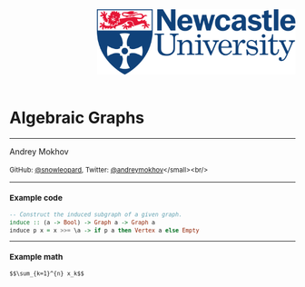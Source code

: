 <div style="text-align: right;">
<img src="img/logo-newcastle.svg" width="350" />
</div><br/>

# Algebraic Graphs

---

Andrey Mokhov

<small>GitHub: [@snowleopard](https://github.com/snowleopard),
Twitter: [@andreymokhov](https://twitter.com/andreymokhov")</small><br/>

----

### Example code

```haskell
-- Construct the induced subgraph of a given graph.
induce :: (a -> Bool) -> Graph a -> Graph a
induce p x = x >>= \a -> if p a then Vertex a else Empty
```

----

### Example math

`$$\sum_{k=1}^{n} x_k$$`
